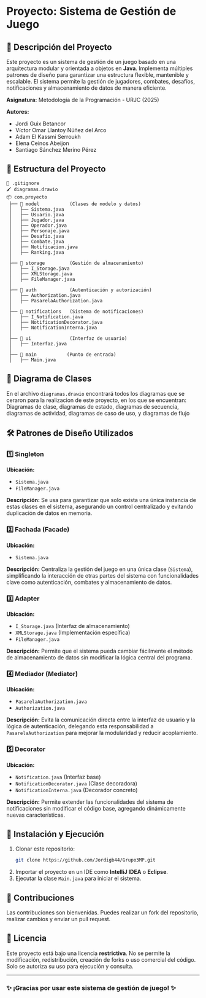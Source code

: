 # Proyecto: Sistema de Gestión de Juego

## 📌 Descripción del Proyecto
Este proyecto es un sistema de gestión de un juego basado en una arquitectura modular y orientada a objetos en **Java**. Implementa múltiples patrones de diseño para garantizar una estructura flexible, mantenible y escalable. El sistema permite la gestión de jugadores, combates, desafíos, notificaciones y almacenamiento de datos de manera eficiente.

**Asignatura:** Metodología de la Programación - URJC (2025)

**Autores:**
- Jordi Guix Betancor
- Víctor Omar Llantoy Núñez del Arco
- Adam El Kassmi Serroukh
- Elena Ceinos Abeijon
- Santiago Sánchez Merino Pérez

## 📂 Estructura del Proyecto
```
📄 .gitignore
🖌️ diagramas.drawio
📦 com.proyecto
 ├── 📁 model           (Clases de modelo y datos)
 │   ├── Sistema.java
 │   ├── Usuario.java
 │   ├── Jugador.java
 │   ├── Operador.java
 │   ├── Personaje.java
 │   ├── Desafio.java
 │   ├── Combate.java
 │   ├── Notificacion.java
 │   ├── Ranking.java
 │
 ├── 📁 storage         (Gestión de almacenamiento)
 │   ├── I_Storage.java
 │   ├── XMLStorage.java
 │   ├── FileManager.java
 │
 ├── 📁 auth            (Autenticación y autorización)
 │   ├── Authorization.java
 │   ├── PasarelaAuthorization.java
 │
 ├── 📁 notifications   (Sistema de notificaciones)
 │   ├── I_Notification.java
 │   ├── NotificationDecorator.java
 │   ├── NotificationInterna.java
 │
 ├── 📁 ui              (Interfaz de usuario)
 │   ├── Interfaz.java
 │
 ├── 📁 main           (Punto de entrada)
 │   ├── Main.java
```

## 📌 Diagrama de Clases
En el archivo `diagramas.drawio` encontrará todos los diagramas que se ceraron para la realizacion de este proyecto, en los que se encuentran: Diagramas de clase, diagramas de estado, diagramas de secuencia, diagramas de actividad, diagramas de caso de uso, y diagramas de flujo

## 🛠 Patrones de Diseño Utilizados

### 1️⃣ **Singleton** 
**Ubicación:** 
- `Sistema.java`
- `FileManager.java`

**Descripción:** 
Se usa para garantizar que solo exista una única instancia de estas clases en el sistema, asegurando un control centralizado y evitando duplicación de datos en memoria.

### 2️⃣ **Fachada (Facade)** 
**Ubicación:** 
- `Sistema.java`

**Descripción:** 
Centraliza la gestión del juego en una única clase (`Sistema`), simplificando la interacción de otras partes del sistema con funcionalidades clave como autenticación, combates y almacenamiento de datos.

### 3️⃣ **Adapter** 
**Ubicación:** 
- `I_Storage.java` (Interfaz de almacenamiento)
- `XMLStorage.java` (Implementación específica)
- `FileManager.java`

**Descripción:** 
Permite que el sistema pueda cambiar fácilmente el método de almacenamiento de datos sin modificar la lógica central del programa.

### 4️⃣ **Mediador (Mediator)** 
**Ubicación:** 
- `PasarelaAuthorization.java`
- `Authorization.java`

**Descripción:** 
Evita la comunicación directa entre la interfaz de usuario y la lógica de autenticación, delegando esta responsabilidad a `PasarelaAuthorization` para mejorar la modularidad y reducir acoplamiento.

### 5️⃣ **Decorator** 
**Ubicación:** 
- `Notification.java` (Interfaz base)
- `NotificationDecorator.java` (Clase decoradora)
- `NotificationInterna.java` (Decorador concreto)

**Descripción:** 
Permite extender las funcionalidades del sistema de notificaciones sin modificar el código base, agregando dinámicamente nuevas características.

## 🚀 Instalación y Ejecución
1. Clonar este repositorio:
   ```bash
   git clone https://github.com/Jordigb44/Grupo3MP.git
   ```
2. Importar el proyecto en un IDE como **IntelliJ IDEA** o **Eclipse**.
3. Ejecutar la clase `Main.java` para iniciar el sistema.

## 📌 Contribuciones
Las contribuciones son bienvenidas. Puedes realizar un fork del repositorio, realizar cambios y enviar un pull request.

## 📜 Licencia
Este proyecto está bajo una licencia **restrictiva**. No se permite la modificación, redistribución, creación de forks o uso comercial del código. Solo se autoriza su uso para ejecución y consulta.

---
### ✨ ¡Gracias por usar este sistema de gestión de juego! ✨

